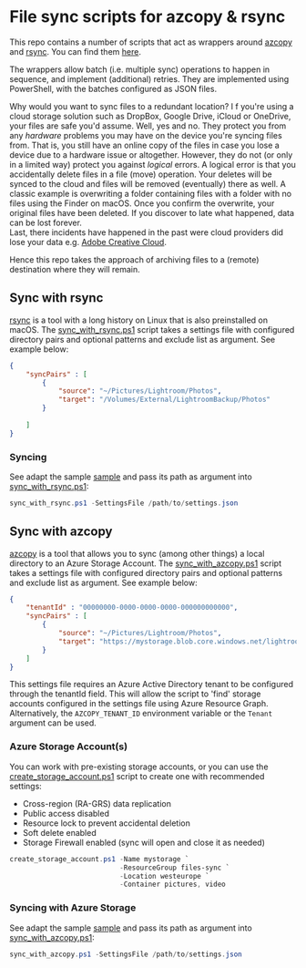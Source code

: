 # File sync scripts for azcopy & rsync
This repo contains a number of scripts that act as wrappers around [azcopy](https://github.com/Azure/azure-storage-azcopy) and [rsync](https://github.com/WayneD/rsync). You can find them [here](./scripts).

The wrappers allow batch (i.e. multiple sync) operations to happen in sequence, and implement (additional) retries. They are implemented using PowerShell, with the batches configured as JSON files.

Why would you want to sync files to a redundant location? I f you're using a cloud storage solution such as DropBox, Google Drive, iCloud or OneDrive, your files are safe you'd assume. Well, yes and no. They protect you from any *hardware* problems you may have on the device you're syncing files from. That is, you still have an online copy of the files in case you lose a device due to a hardware issue or altogether.
However, they do not (or only in a limited way) protect you against *logical* errors. A logical error is that you accidentally delete files in a file (move) operation. Your deletes will be synced to the cloud and files will be removed (eventually) there as well. A classic example is overwriting a folder containing files with a folder with no files using the Finder on macOS. Once you confirm the overwrite, your original files have been deleted.
If you discover to late what happened, data can be lost forever.  
Last, there incidents have happened in the past were cloud providers did lose your data e.g. [Adobe Creative Cloud](https://www.dpreview.com/news/8563369544/lightroom-cc-update-for-ios-ipados-permanently-deletes-photos-and-presets-for-some-users).  

Hence this repo takes the approach of archiving files to a (remote) destination where they will remain.

## Sync with rsync
[rsync](https://github.com/WayneD/rsync) is a tool with a long history on Linux that is also preinstalled on macOS. The [sync_with_rsync.ps1](./scripts/sync_with_rsync.ps1) script takes a settings file with configured directory pairs and optional patterns and exclude list as argument. See example below:

```json
{
    "syncPairs" : [
        {
            "source": "~/Pictures/Lightroom/Photos",
            "target": "/Volumes/External/LightroomBackup/Photos"
        }
        
    ]
}
```

### Syncing
See adapt the sample [sample](./scripts/rsync-settings.jsonc) and pass its path as argument into [sync_with_rsync.ps1](./scripts/sync_with_rsync.ps1):
```powershell
sync_with_rsync.ps1 -SettingsFile /path/to/settings.json
```

## Sync with azcopy 
[azcopy](https://github.com/Azure/azure-storage-azcopy) is a tool that allows you to sync (among other things) a local directory to an Azure Storage Account. The [sync_with_azcopy.ps1](./scripts/sync_with_azcopy.ps1) script takes a settings file with configured directory pairs and optional patterns and exclude list as argument. See example below:
```json
{
    "tenantId" : "00000000-0000-0000-0000-000000000000",
    "syncPairs" : [
        {
            "source": "~/Pictures/Lightroom/Photos",
            "target": "https://mystorage.blob.core.windows.net/lightroom/photos"
        }
    ]
}
```

This settings file requires an Azure Active Directory tenant to be configured through the tenantId field. This will allow the script to 'find' storage accounts configured in the settings file using Azure Resource Graph. Alternatively, the `AZCOPY_TENANT_ID` environment variable or the `Tenant` argument can be used.

### Azure Storage Account(s)
You can work with pre-existing storage accounts, or you can use the [create_storage_account.ps1](./scripts/create_storage_account.ps1) script to create one with recommended settings: 
- Cross-region (RA-GRS) data replication
- Public access disabled
- Resource lock to prevent accidental deletion
- Soft delete enabled
- Storage Firewall enabled (sync will open and close it as needed)

```powershell
create_storage_account.ps1 -Name mystorage `
                           -ResourceGroup files-sync `
                           -Location westeurope `
                           -Container pictures, video
```

### Syncing with Azure Storage
See adapt the sample [sample](./scripts/azcopy-settings.jsonc) and pass its path as argument into [sync_with_azcopy.ps1](./scripts/sync_with_azcopy.ps1):
```powershell
sync_with_azcopy.ps1 -SettingsFile /path/to/settings.json
```